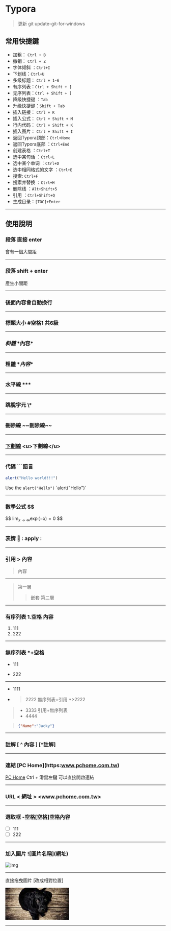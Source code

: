 # Typora

> 更新 git update-git-for-windows

## 常用快捷鍵

- 加粗： `Ctrl + B`
- 撤销： `Ctrl + Z`
- 字体倾斜 ：`Ctrl+I`
- 下划线：`Ctrl+U`
- 多级标题： `Ctrl + 1~6`
- 有序列表：`Ctrl + Shift + [`
- 无序列表：`Ctrl + Shift + ]`
- 降级快捷键 ：`Tab`
- 升级快捷键：`Shift + Tab`
- 插入链接： `Ctrl + K`
- 插入公式： `Ctrl + Shift + M`
- 行内代码： `Ctrl + Shift + K`
- 插入图片： `Ctrl + Shift + I`
- 返回Typora顶部：`Ctrl+Home`
- 返回Typora底部 ：`Ctrl+End`
- 创建表格 ：`Ctrl+T`
- 选中某句话 ：`Ctrl+L`
- 选中某个单词 ：`Ctrl+D`
- 选中相同格式的文字 ：`Ctrl+E`
- 搜索: `Ctrl+F`
- 搜索并替换 ：`Ctrl+H`
- 删除线 ：`Alt+Shift+5`
- 引用 ：`Ctrl+Shift+Q`
- 生成目录：`[TOC]+Enter`

***

## 使用說明

### 段落 直接 enter

會有一個大間距

***

### 段落 shift + enter
產生小間距

***

### 後面內容會自動換行 <br />

***

### 標題大小 #空格1 共6級

***

### *斜體* \*內容*

***

### **粗體** \**內容**

***

### 水平線 \***

***

### 跳脫字元 \\*

***

### ~~刪除線~~ \~~刪除線~~ 

***

### <u>下劃線</u> \<u>下劃線\</u>

***

### 代碼 \```語言

```Javascript
alert("Hello world!!!")
```

Use the `alert("Hello")` \`alert("Hello")`

***

### 數學公式 \$$

$$
$\lim_{x\to\infty}\exp(-x)=0$
$$

***

### 表情 :apple:   : apply :

***

### 引用 > 內容

> 內容

***

> 第一層
>
> > 嵌套 第二層

***

### 有序列表 1.空格 內容

1. 111
2. 222

***

### 無序列表 *+空格

* 111 

* 222 

***

* 1111

* > 2222 無序列表+引用 *>2222
  >
  > 

> * 3333 引用+無序列表 
> * 4444 

> ```JSON
> {"Name":"Jacky"}
> ```

***

### 註解 [ ^ 內容 ] [^註解]

***

### 連結  \[PC Home](https:www.pchome.com.tw)   

[PC Home](https:www.pchome.com.tw) Ctrl + 滑鼠左鍵 可以直接開啟連結

***

### URL \< 網址 > <www.pchome.com.tw>

***

### 選取框 -空格[空格]空格內容

- [ ] 111
- [ ] 222

***

### 加入圖片 \!\[圖片名稱\]\(網址\)

![img](https://picsum.photos/id/237/200/100)

***

直接拖曳圖片 [改成相對位置]

![Dog](Dog.jpg)

***







